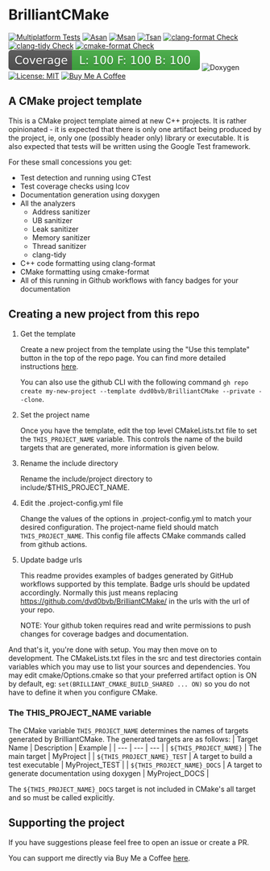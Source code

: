 # BrilliantCMake 
[![Multiplatform Tests](https://github.com/dvd0bvb/BrilliantCMake/actions/workflows/cmake-multi-platform.yml/badge.svg)](https://github.com/dvd0bvb/BrilliantCMake/actions/workflows/cmake-multi-platform.yml) [![Asan](https://github.com/dvd0bvb/BrilliantCMake/actions/workflows/asan.yml/badge.svg)](https://github.com/dvd0bvb/BrilliantCMake/actions/workflows/asan.yml) [![Msan](https://github.com/dvd0bvb/BrilliantCMake/actions/workflows/msan.yml/badge.svg)](https://github.com/dvd0bvb/BrilliantCMake/actions/workflows/asan.yml) [![Tsan](https://github.com/dvd0bvb/BrilliantCMake/actions/workflows/tsan.yml/badge.svg)](https://github.com/dvd0bvb/BrilliantCMake/actions/workflows/tsan.yml) 
[![clang-format Check](https://github.com/dvd0bvb/BrilliantCMake/actions/workflows/clang-format-check.yml/badge.svg)](https://github.com/dvd0bvb/BrilliantCMake/actions/workflows/clang-format-check.yml) [![clang-tidy Check](https://github.com/dvd0bvb/BrilliantCMake/actions/workflows/clang-tidy-check.yml/badge.svg)](https://github.com/dvd0bvb/BrilliantCMake/actions/workflows/clang-tidy-check.yml) [![cmake-format Check](https://github.com/dvd0bvb/BrilliantCMake/actions/workflows/cmake-format-check.yml/badge.svg)](https://github.com/dvd0bvb/BrilliantCMake/actions/workflows/cmake-format-check.yml)
[![coverage](img/coverage.svg)](https://dvd0bvb.github.io/BrilliantCMake) ![Doxygen](https://img.shields.io/badge/dynamic/json?url=https%3A%2F%2Fraw.githubusercontent.com%2Fdvd0bvb%2FBrilliantCMake%2Fmain%2F.github%2Fbadges%2Fdoxygen.json&query=%24.message&label=Doxygen&color=%24.color) [![License: MIT](https://img.shields.io/badge/License-MIT-yellow.svg)](https://opensource.org/licenses/MIT) <a href="https://www.buymeacoffee.com/dvd0bvb" target="_blank"><img src="https://cdn.buymeacoffee.com/buttons/v2/default-yellow.png" alt="Buy Me A Coffee" style="height:20px !important;width: 80px !important;" ></a>

## A CMake project template
This is a CMake project template aimed at new C++ projects. It is rather opinionated - it is expected that there is only one artifact being produced by the project, ie, only one (possibly header only) library or executable. It is also expected that tests will be written using the Google Test framework.

For these small concessions you get:
- Test detection and running using CTest
- Test coverage checks using lcov
- Documentation generation using doxygen
- All the analyzers
  - Address sanitizer
  - UB sanitizer
  - Leak sanitizer
  - Memory sanitizer
  - Thread sanitizer
  - clang-tidy
- C++ code formatting using clang-format
- CMake formatting using cmake-format
- All of this running in Github workflows with fancy badges for your documentation

## Creating a new project from this repo
1. Get the template

    Create a new project from the template using the "Use this template" button in the top of the repo page. You can find more detailed instructions [here](https://docs.github.com/en/repositories/creating-and-managing-repositories/creating-a-repository-from-a-template). 

    You can also use the github CLI with the following command `gh repo create my-new-project --template dvd0bvb/BrilliantCMake --private --clone`.

2. Set the project name

    Once you have the template, edit the top level CMakeLists.txt file to set the `THIS_PROJECT_NAME` variable. This controls the name of the build targets that are generated, more information is given below.

3. Rename the include directory

    Rename the include/project directory to include/$THIS_PROJECT_NAME. 

4. Edit the .project-config.yml file

    Change the values of the options in .project-config.yml to match your desired configuration. The project-name field should match `THIS_PROJECT_NAME`. This config file affects CMake commands called from github actions. 

5. Update badge urls

    This readme provides examples of badges generated by GitHub workflows supported by this template. Badge urls should be updated accordingly. Normally this just means replacing https://github.com/dvd0bvb/BrilliantCMake/ in the urls with the url of your repo.

    NOTE: Your github token requires read and write permissions to push changes for coverage badges and documentation.

And that's it, you're done with setup. You may then move on to development. The CMakeLists.txt files in the src and test directories contain variables which you may use to list your sources and dependencies. You may edit cmake/Options.cmake so that your preferred artifact option is ON by default, eg: `set(BRILLIANT_CMAKE_BUILD_SHARED ... ON)` so you do not have to define it when you configure CMake. 

### The THIS_PROJECT_NAME variable
The CMake variable `THIS_PROJECT_NAME` determines the names of targets generated by BrilliantCMake. The generated targets are as follows:
| Target Name | Description | Example |
| --- | --- | --- |
| `${THIS_PROJECT_NAME}` | The main target | MyProject |
| `${THIS_PROJECT_NAME}_TEST` | A target to build a test executable | MyProject_TEST |
| `${THIS_PROJECT_NAME}_DOCS` | A target to generate documentation using doxygen | MyProject_DOCS |

The `${THIS_PROJECT_NAME}_DOCS` target is not included in CMake's all target and so must be called explicitly. 

## Supporting the project

If you have suggestions please feel free to open an issue or create a PR.

You can support me directly via Buy Me a Coffee [here](https://www.buymeacoffee.com/dvd0bvb).
